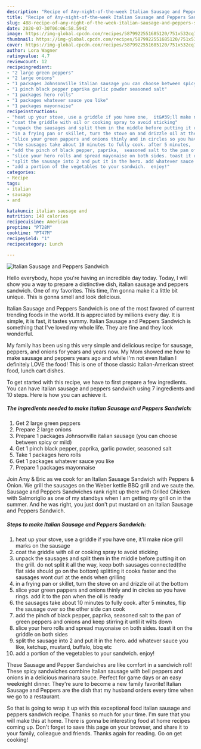 ```yaml
---
description: "Recipe of Any-night-of-the-week Italian Sausage and Peppers Sandwich"
title: "Recipe of Any-night-of-the-week Italian Sausage and Peppers Sandwich"
slug: 488-recipe-of-any-night-of-the-week-italian-sausage-and-peppers-sandwich
date: 2020-07-30T06:06:58.594Z
image: https://img-global.cpcdn.com/recipes/5879922551685120/751x532cq70/italian-sausage-and-peppers-sandwich-recipe-main-photo.jpg
thumbnail: https://img-global.cpcdn.com/recipes/5879922551685120/751x532cq70/italian-sausage-and-peppers-sandwich-recipe-main-photo.jpg
cover: https://img-global.cpcdn.com/recipes/5879922551685120/751x532cq70/italian-sausage-and-peppers-sandwich-recipe-main-photo.jpg
author: Lora Wagner
ratingvalue: 4.7
reviewcount: 12
recipeingredient:
- "2 large green peppers"
- "2 large onions"
- "1 packages Johnsonville italian sausage you can choose between spicy or mild"
- "1 pinch black pepper paprika garlic powder seasoned salt"
- "1 packages hero rolls"
- "1 packages whatever sauce you like"
- "1 packages mayonnaise"
recipeinstructions:
- "heat up your stove, use a griddle if you have one,  it&#39;ll make nice grill marks on the sausage"
- "coat the griddle with oil or cooking spray to avoid sticking"
- "unpack the sausages and split them in the middle before putting it on the grill. do not split it all the way, keep both sausages connected(the flat side should go on the bottom) splitting it cooks faster and the sausages wont curl at the ends when grilling"
- "in a frying pan or skillet, turn the stove on and drizzle oil at the bottom"
- "slice your green pappers and onions thinly and in circles so you have rings.  add it to the pan when the oil is ready"
- "the sausages take about 10 minutes to fully cook. after 5 minutes,  flip the sausage over so the other side can cook"
- "add the pinch of black pepper, paprika,  seasoned salt to the pan of green peppers and onions and keep stirring it until it wilts down"
- "slice your hero rolls and spread mayonaise on both sides. toast it on the griddle on both sides"
- "split the sausage into 2 and put it in the hero. add whatever sauce you like,  ketchup, mustard, buffalo, bbq etc"
- "add a portion of the vegetables to your sandwich.  enjoy!"
categories:
- Recipe
tags:
- italian
- sausage
- and

katakunci: italian sausage and 
nutrition: 140 calories
recipecuisine: American
preptime: "PT28M"
cooktime: "PT47M"
recipeyield: "1"
recipecategory: Lunch

---
```



![Italian Sausage and Peppers Sandwich](https://img-global.cpcdn.com/recipes/5879922551685120/751x532cq70/italian-sausage-and-peppers-sandwich-recipe-main-photo.jpg)

Hello everybody, hope you're having an incredible day today. Today, I will show you a way to prepare a distinctive dish, italian sausage and peppers sandwich. One of my favorites. This time, I'm gonna make it a little bit unique. This is gonna smell and look delicious.

Italian Sausage and Peppers Sandwich is one of the most favored of current trending foods in the world. It is appreciated by millions every day. It is simple, it is fast, it tastes yummy. Italian Sausage and Peppers Sandwich is something that I've loved my whole life. They are fine and they look wonderful.

My family has been using this very simple and delicious recipe for sausage, peppers, and onions for years and years now. My Mom showed me how to make sausage and peppers years ago and while I&#39;m not even Italian I definitely LOVE the food! This is one of those classic Italian-American street food, lunch cart dishes.


To get started with this recipe, we have to first prepare a few ingredients. You can have italian sausage and peppers sandwich using 7 ingredients and 10 steps. Here is how you can achieve it.

<!--inarticleads1-->

##### The ingredients needed to make Italian Sausage and Peppers Sandwich:

1. Get 2 large green peppers
1. Prepare 2 large onions
1. Prepare 1 packages Johnsonville italian sausage (you can choose between spicy or mild)
1. Get 1 pinch black pepper, paprika, garlic powder, seasoned salt
1. Take 1 packages hero rolls
1. Get 1 packages whatever sauce you like
1. Prepare 1 packages mayonnaise


Join Amy &amp; Eric as we cook for an Italian Sausage Sandwich with Peppers &amp; Onion. We grill the sausages on the Weber kettle BBQ grill and we saute the. Sausage and Peppers Sandwiches rank right up there with Grilled Chicken with Salmoriglio as one of my standbys when I am getting my grill on in the summer. And he was right, you just don&#39;t put mustard on an Italian Sausage and Peppers Sandwich. 

<!--inarticleads2-->

##### Steps to make Italian Sausage and Peppers Sandwich:

1. heat up your stove, use a griddle if you have one,  it&#39;ll make nice grill marks on the sausage
1. coat the griddle with oil or cooking spray to avoid sticking
1. unpack the sausages and split them in the middle before putting it on the grill. do not split it all the way, keep both sausages connected(the flat side should go on the bottom) splitting it cooks faster and the sausages wont curl at the ends when grilling
1. in a frying pan or skillet, turn the stove on and drizzle oil at the bottom
1. slice your green pappers and onions thinly and in circles so you have rings.  add it to the pan when the oil is ready
1. the sausages take about 10 minutes to fully cook. after 5 minutes,  flip the sausage over so the other side can cook
1. add the pinch of black pepper, paprika,  seasoned salt to the pan of green peppers and onions and keep stirring it until it wilts down
1. slice your hero rolls and spread mayonaise on both sides. toast it on the griddle on both sides
1. split the sausage into 2 and put it in the hero. add whatever sauce you like,  ketchup, mustard, buffalo, bbq etc
1. add a portion of the vegetables to your sandwich.  enjoy!


These Sausage and Pepper Sandwiches are like comfort in a sandwich roll! These spicy sandwiches combine Italian sausage with bell peppers and onions in a delicious marinara sauce. Perfect for game days or an easy weeknight dinner. They&#39;re sure to become a new family favorite! Italian Sausage and Peppers are the dish that my husband orders every time when we go to a restaurant. 

So that is going to wrap it up with this exceptional food italian sausage and peppers sandwich recipe. Thanks so much for your time. I'm sure that you will make this at home. There is gonna be interesting food at home recipes coming up. Don't forget to save this page on your browser, and share it to your family, colleague and friends. Thanks again for reading. Go on get cooking!
